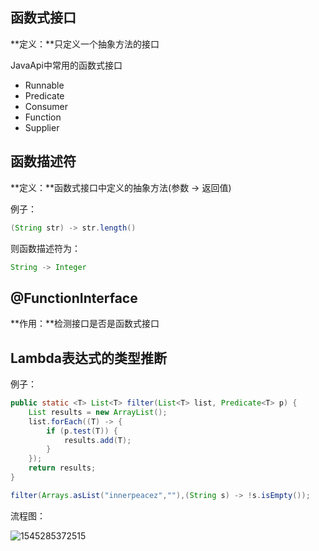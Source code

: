 ## 函数式接口

**定义：**只定义一个抽象方法的接口

JavaApi中常用的函数式接口

- Runnable
- Predicate
- Consumer
- Function
- Supplier

## 函数描述符

**定义：**函数式接口中定义的抽象方法(参数 -> 返回值)

例子：

```java
(String str) -> str.length()
```

则函数描述符为：

```java
String -> Integer
```

## @FunctionInterface

**作用：**检测接口是否是函数式接口

## Lambda表达式的类型推断

例子：

```java
public static <T> List<T> filter(List<T> list, Predicate<T> p) {
    List results = new ArrayList();
    list.forEach((T) -> {
        if (p.test(T)) {
            results.add(T);
        }
    });
    return results;
}
```

```java
filter(Arrays.asList("innerpeacez",""),(String s) -> !s.isEmpty());
```

流程图：

![1545285372515](../../../../innerpeacez_github/my-code-history/images/1545285372515-1545285372853.png)

